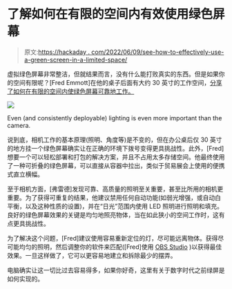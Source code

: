 # 了解如何在有限的空间内有效使用绿色屏幕

> 原文:[https://hackaday . com/2022/06/09/see-how-to-effectively-use-a-green-screen-in-a-limited-space/](https://hackaday.com/2022/06/09/see-how-to-effectively-use-a-green-screen-in-a-limited-space/)

虚拟绿色屏幕非常整洁，但就结果而言，没有什么能打败真实的东西。但是如果你的空间有限呢？[Fred Emmott]在他的桌子后面有大约 30 英寸的工作空间，[分享了如何在有限的空间内使绿色屏幕可靠地工作。](https://fredemmott.com/blog/2018/11/21/green-screen-in-limited-space.html)

[![](../Images/0880f0974d219c016e23eb7cafe832df.png)](https://hackaday.com/wp-content/uploads/2022/06/Limited-space-green-screen.jpg)

Even (and consistently deployable) lighting is even more important than the camera.

说到底，相机工作的基本原理(照明、角度等)是不变的，但在办公桌后仅 30 英寸的地方挂一个绿色屏幕确实让在正确的环境下拨号变得更具挑战性。此外，[Fred]想要一个可以轻松部署和打包的解决方案，并且不占用太多存储空间。他最终使用了一种可折叠的绿色屏幕，可以直接从容器中拉出，类似于贸易展会上使用的便携式直立横幅。

至于相机方面，[弗雷德]发现可靠、高质量的照明至关重要，甚至比所用的相机更重要。为了获得可重复的结果，他建议禁用任何自动功能(如弱光增强，或自动白平衡，以及这种性质的设置)，并在“日光”范围内使用 LED 照明进行照明和填充。良好的绿色屏幕效果的关键是均匀地照亮物体，当在如此狭小的空间工作时，这有点更具挑战性。

为了解决这个问题，[Fred]建议使用容易重新定位的灯，尽可能远离物体。获得尽可能均匀的照明，然后调整你的软件来匹配([Fred]使用 [OBS Studio](https://obsproject.com/) )以获得最佳效果。一旦这样做了，它可以更容易地建立和拆除最少的摆弄。

电脑确实让这一切比过去容易得多，如果你好奇，这里有关于数字时代之前绿屏是如何实现的。